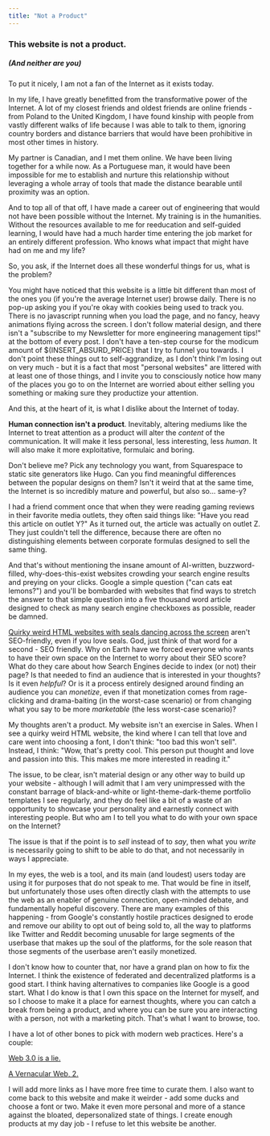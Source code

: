```yaml
---
title: "Not a Product"
---
```


### This website is not a product.
##### (And neither are you)

To put it nicely, I am not a fan of the Internet as it exists today.

In my life, I have greatly benefitted from the transformative power of the Internet. A lot of my closest friends and oldest friends are online friends - from Poland to the United Kingdom, I have found kinship with people from vastly different walks of life because I was able to talk to them, ignoring country borders and distance barriers that would have been 
prohibitive in most other times in history. 

My partner is Canadian, and I met them online. We have been living together for a while now. As a Portuguese man, it would have been impossible for me to establish and nurture this relationship without leveraging a whole array of tools that made the distance bearable until proximity was an option. 

And to top all of that off, I have made a career out of engineering that would not have been possible without the Internet. My training is in the humanities. Without the resources available to me for reeducation and self-guided learning, I would have had a much harder time entering the job market for an entirely different profession. Who knows what impact that might have had on me and my life?

So, you ask, if the Internet does all these wonderful things for us, what is the problem? 

You might have noticed that this website is a little bit different than most of the ones you (if you're the average Internet user) browse daily. There is no pop-up asking you if you're okay with cookies being used to track you. There is no javascript running when you load the page, and no fancy, heavy animations flying across the screen. I don't follow material design, and there isn't a "subscribe to my Newsletter for more engineering management tips!" at the bottom of every post. I don't have a ten-step course for the modicum amount of $(INSERT_ABSURD_PRICE) that I try to funnel you towards. I don't point these things out to self-aggrandize, as I don't think I'm losing out on very much - but it is a fact that most "personal websites" are littered with at least one of those things, and I invite you to consciously notice how many of the places you go to on the Internet are worried about either selling you something or making sure they productize your attention. 

And this, at the heart of it, is what I dislike about the Internet of today.

**Human connection isn't a product**. Inevitably, altering mediums like the Internet to treat attention as a product will alter the *content* of the communication. It will make it less personal, less interesting, less *human*. It will also make it more exploitative, formulaic and boring. 

Don't believe me? Pick any technology you want, from Squarespace to static site generators like Hugo. Can you find meaningful differences between the popular designs on them? Isn't it weird that at the same time, the Internet is so incredibly mature and powerful, but also so... same-y? 

I had a friend comment once that when they were reading gaming reviews in their favorite media outlets, they often said things like: "Have you read this article on outlet Y?" As it turned out, the article was actually on outlet Z. They just couldn't tell the difference, because there are often no distinguishing elements between corporate formulas designed to sell the same thing.

And that's without mentioning the insane amount of AI-written, buzzword-filled, why-does-this-exist websites crowding your search engine results and preying on your clicks. Google a simple question ("can cats eat lemons?") and you'll be bombarded with websites that find ways to stretch the answer to that simple question into a five thousand word article designed to check as many search engine checkboxes as possible, reader be damned. 

[Quirky weird HTML websites with seals dancing across the screen](https://cadence.moe/) aren't SEO-friendly, even if you love seals. God, just think of that word for a second - SEO friendly. Why on Earth have we forced everyone who wants to have their own space on the Internet to worry about their SEO score? What do they care about how Search Engines decide to index (or not) their page? Is that needed to find an audience that is interested in your thoughts? Is it even *helpful*? Or is it a process entirely designed around finding an audience you can *monetize*, even if that monetization comes from rage-clicking and drama-baiting (in the worst-case scenario) or from changing what you say to be more *marketable* (the less worst-case scenario)?

My thoughts aren't a product. My website isn't an exercise in Sales. When I see a quirky weird HTML website, the kind where I can tell that love and care went into choosing a font,  I don't think: "too bad this won't sell". Instead, I think: "Wow, that's pretty cool. This person put thought and love and passion into this. This makes me more interested in reading it."

The issue, to be clear, isn't material design or any other way to build up your website - although I will admit that I am very unimpressed with the constant barrage of black-and-white or light-theme-dark-theme portfolio templates I see regularly, and they do feel like a bit of a waste of an opportunity to showcase your personality and earnestly connect with interesting people. But who am I to tell you what to do with your own space on the Internet? 

The issue is that if the point is to *sell* instead of to *say*, then what you *write* is necessarily going to shift to be able to do that, and not necessarily in ways I appreciate. 

In my eyes, the web is a tool, and its main (and loudest) users today are using it for purposes that do not speak to me. That would be fine in itself, but unfortunately those uses often directly clash with the attempts to use the web as an enabler of genuine connection, open-minded debate, and fundamentally hopeful discovery. There are many examples of this happening - from Google's constantly hostile practices designed to erode and remove our ability to opt out of being sold to, all the way to platforms like Twitter and Reddit becoming unusable for large segments of the userbase that makes up the soul of the platforms, for the sole reason that those segments of the userbase aren't easily monetized. 

I don't know how to counter that, nor have a grand plan on how to fix the Internet. I think the existence of federated and decentralized platforms is a good start. I think having alternatives to companies like Google is a good start. What I do know is that I own this space on the Internet for myself, and so I choose to make it a place for earnest thoughts, where you can catch a break from being a product, and where you can be sure you are interacting with a person, not with a marketing pitch. That's what I want to browse, too.

I have a lot of other bones to pick with modern web practices. Here's a couple:

[Web 3.0 is a lie.](https://yesterweb.org/no-to-web3/)

[A Vernacular Web, 2.](http://contemporary-home-computing.org/vernacular-web-2/)

I will add more links as I have more free time to curate them. I also want to come back to this website and make it weirder - add some ducks and choose a font or two. Make it even more personal and more of a stance against the bloated, depersonalized state of things. I create enough products at my day job - I refuse to let this website be another.